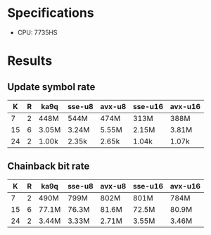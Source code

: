 # Specifications
- CPU: 7735HS

# Results
## Update symbol rate
| K   | R   | ka9q | sse-u8 | avx-u8 | sse-u16 | avx-u16 |
| --- | --- | --- | --- | --- | --- | --- |
| 7 | 2 | 448M | 544M | 474M | 313M | 388M |
| 15 | 6 | 3.05M | 3.24M | 5.55M | 2.15M | 3.81M |
| 24 | 2 | 1.00k | 2.35k | 2.65k | 1.04k | 1.07k |

## Chainback bit rate
| K   | R   | ka9q | sse-u8 | avx-u8 | sse-u16 | avx-u16 |
| --- | --- | --- | --- | --- | --- | --- |
| 7 | 2 | 490M | 799M | 802M | 801M | 784M |
| 15 | 6 | 77.1M | 76.3M | 81.6M | 72.5M | 80.9M |
| 24 | 2 | 3.44M | 3.33M | 2.71M | 3.55M | 3.46M |
